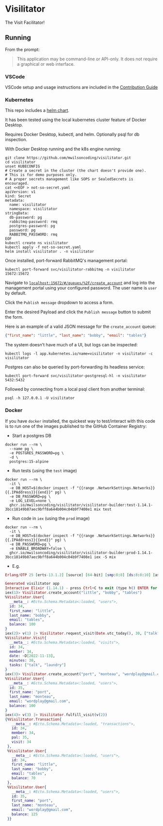 # Visilitator

The Visit Facilitator!

## Running

From the prompt:
> This application may be command-line or API-only. It does not require a graphical or web interface.

### VSCode

VSCode setup and usage instructions are included in the [Contribution Guide](CONTRIBUTING.md)

### Kubernetes

This repo includes a [helm chart](helm/visilitator/Chart.yaml).

It has been tested using the local kubernetes cluster feature of Docker Desktop.

Requires Docker Desktop, kubectl, and helm. Optionally psql for db inspection.

With Docker Desktop running and the k8s engine running:
```console
git clone https://github.com/mwilsoncoding/visilitator.git
cd visilitator
unset KUBECONFIG
# Create a secret in the cluster (the chart doesn't provide one).
# This is for demo purposes only.
# A proper secrets management like SOPS or SealedSecrets is encouraged.
cat <<EOF > not-so-secret.yaml
apiVersion: v1
kind: Secret
metadata:
  name: visilitator
  namespace: visilitator
stringData:
  db-password: pg
  rabbitmq-password: rmq
  postgres-password: pg
  password: pg
  RABBITMQ_PASSWORD: rmq
EOF
kubectl create ns visilitator
kubectl apply -f not-so-secret.yaml
helm install visilitator . -n visilitator
```

Once installed, port-forward RabbitMQ's management portal:
```console
kubectl port-forward svc/visilitator-rabbitmq -n visilitator 15672:15672
```

Navigate to [`localhost:15672/#/queues/%2F/create_account`](localhost:15672/#/queues/%2F/create_account) and log into the management portal using your configured password. The user name is `user` by default.

Click the `Publish message` dropdown to access a form.

Enter the desired Payload and click the `Publish message` button to submit the form.

Here is an example of a valid JSON message for the `create_account` queue:
```json
{"first_name": "little", "last_name": "bobby", "email": "tables"}
```

The system doesn't have much of a UI, but logs can be inspected:
```console
kubectl logs -l app.kubernetes.io/name=visilitator -n visilitator -c visilitator
```

Postgres can also be queried by port-forwarding its headless service:
```console
kubectl port-forward svc/visilitator-postgresql-hl -n visilitator 5432:5432
```

Followed by connecting from a local psql client from another terminal:
```console
psql -h 127.0.0.1 -U visilitator
```

### Docker

If you have `docker` installed, the quickest way to test/interact with this code is to run one of the images published to the GitHub Container Registry:

- Start a postgres DB
```console
docker run --rm \
  --name pg \
  -e POSTGRES_PASSWORD=pg \
  -d \
  postgres:15-alpine
```
- Run tests (using the `test` image)
```console
docker run --rm \
  -it \
  -e DB_HOST=$(docker inspect -f "{{range .NetworkSettings.Networks}}{{.IPAddress}}{{end}}" pg) \
  -e DB_PASSWORD=pg \
  -e LOG_LEVEL=none \
  ghcr.io/mwilsoncoding/visilitator/visilitator-builder:test-1.14.1-3bcc18149b87aec9bff8a644b004c04b9f7408e1 mix test
```
- Run code in `iex` (using the `prod` image)
```console
docker run --rm \
  -it \
  -e DB_HOST=$(docker inspect -f "{{range .NetworkSettings.Networks}}{{.IPAddress}}{{end}}" pg) \
  -e DB_PASSWORD=pg \
  -e ENABLE_BROADWAY=false \
  ghcr.io/mwilsoncoding/visilitator/visilitator-builder:prod-1.14.1-3bcc18149b87aec9bff8a644b004c04b9f7408e1 iex -S mix
```
  - E.g.
  ```elixir
  Erlang/OTP 25 [erts-13.1.2] [source] [64-bit] [smp:8:8] [ds:8:8:10] [async-threads:1] [jit]

  Generated visilitator app
  Interactive Elixir (1.14.1) - press Ctrl+C to exit (type h() ENTER for help)
  iex(1)> Visilitator.create_account("little", "bobby", "tables")
  %Visilitator.User{
    __meta__: #Ecto.Schema.Metadata<:loaded, "users">,
    id: 34,
    first_name: "little",
    last_name: "bobby",
    email: "tables",
    balance: 100
  }
  iex(2)> v(1) |> Visilitator.request_visit(Date.utc_today(), 30, ["talk", "laundry"])
  %Visilitator.Visit{
    __meta__: #Ecto.Schema.Metadata<:loaded, "visits">,
    id: 34,
    member: 34,
    date: ~D[2022-11-13],
    minutes: 30,
    tasks: ["talk", "laundry"]
  }
  iex(3)> Visilitator.create_account("port", "monteau", "wordplay@gmail.com")
  %Visilitator.User{
    __meta__: #Ecto.Schema.Metadata<:loaded, "users">,
    id: 35,
    first_name: "port",
    last_name: "monteau",
    email: "wordplay@gmail.com",
    balance: 100
  }
  iex(4)> v(3) |> Visilitator.fulfill_visit(v(2))
  {%Visilitator.Transaction{
     __meta__: #Ecto.Schema.Metadata<:loaded, "transactions">,
     id: 34,
     member: 34,
     pal: 35,
     visit: 34
   },
   %Visilitator.User{
     __meta__: #Ecto.Schema.Metadata<:loaded, "users">,
     id: 34,
     first_name: "little",
     last_name: "bobby",
     email: "tables",
     balance: 70
   },
   %Visilitator.User{
     __meta__: #Ecto.Schema.Metadata<:loaded, "users">,
     id: 35,
     first_name: "port",
     last_name: "monteau",
     email: "wordplay@gmail.com",
     balance: 125
   }}
  ```
